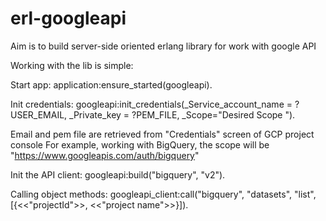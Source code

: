 # erl-googleapi
Aim is to build server-side oriented erlang library for work with google API

Working with the lib is simple:

Start app:
application:ensure_started(googleapi).

Init credentials:
googleapi:init_credentials(_Service_account_name = ?USER_EMAIL,
    			     _Private_key = ?PEM_FILE,
    			     _Scope="Desired Scope ").

Email and pem file are retrieved from "Credentials" screen of GCP project console
For example, working with BigQuery, the scope will be "https://www.googleapis.com/auth/bigquery"

Init the API client:
googleapi:build("bigquery", "v2").

Calling object methods:
googleapi_client:call("bigquery", "datasets", "list", [{<<"projectId">>, <<"project name">>}]).